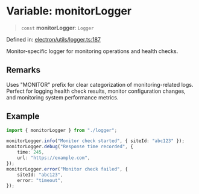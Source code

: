 # Variable: monitorLogger

> `const` **monitorLogger**: `Logger`

Defined in: [electron/utils/logger.ts:187](https://github.com/Nick2bad4u/Uptime-Watcher/blob/main/electron/utils/logger.ts#L187)

Monitor-specific logger for monitoring operations and health checks.

## Remarks

Uses "MONITOR" prefix for clear categorization of monitoring-related logs.
Perfect for logging health check results, monitor configuration changes, and
monitoring system performance metrics.

## Example

```typescript
import { monitorLogger } from "./logger";

monitorLogger.info("Monitor check started", { siteId: "abc123" });
monitorLogger.debug("Response time recorded", {
    time: 245,
    url: "https://example.com",
});
monitorLogger.error("Monitor check failed", {
    siteId: "abc123",
    error: "timeout",
});
```
